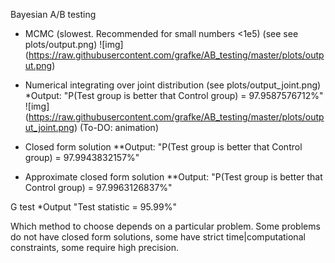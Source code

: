 Bayesian A/B testing

* MCMC (slowest. Recommended for small numbers <1e5) (see see plots/output.png)
![img] (https://raw.githubusercontent.com/grafke/AB_testing/master/plots/output.png)
* Numerical integrating over joint distribution (see plots/output_joint.png)
  *Output: "P(Test group is better that Control group) = 97.9587576712%"
![img] (https://raw.githubusercontent.com/grafke/AB_testing/master/plots/output_joint.png)
  (To-DO: animation)
  
* Closed form solution
  **Output: "P(Test group is better that Control group) = 97.9943832157%"
* Approximate closed form solution
  **Output: "P(Test group is better that Control group) = 97.9963126837%"

G test
  *Output "Test statistic = 95.99%"
  
  
Which method to choose depends on a particular problem. Some problems do not have closed form solutions,
some have strict time|computational constraints, some require high precision.